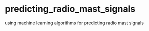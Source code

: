 # predicting_radio_mast_signals
using machine learning algorithms for predicting radio mast signals
